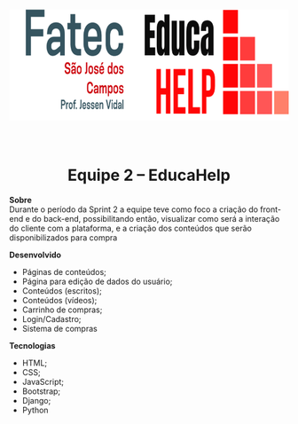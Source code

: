 <h1 ><img src = "/imagens/fatec-educa.png" width="800" height="200" /></h1>

<br>

<h1 align="center">Equipe 2 – EducaHelp</h1>

**Sobre**<br/>
Durante o período da Sprint 2 a equipe teve como foco a criação do front-end e do back-end, possibilitando então, visualizar como será a interação do cliente com a plataforma, e a criação dos conteúdos que serão disponibilizados para compra

**Desenvolvido**

* Páginas de conteúdos;
* Página para edição de dados do usuário;
* Conteúdos (escritos);
* Conteúdos (vídeos);
* Carrinho de compras;
* Login/Cadastro;
* Sistema de compras

**Tecnologias**
* HTML;
* CSS;
* JavaScript;
* Bootstrap;
* Django;
* Python